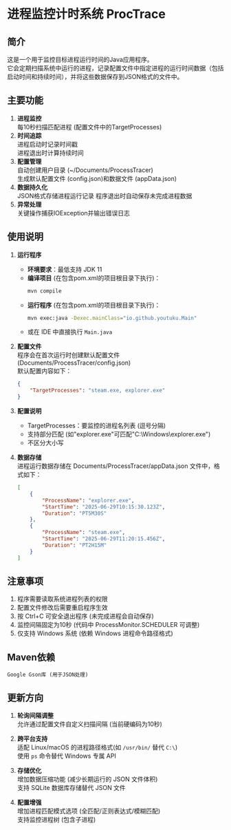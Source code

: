 # 进程监控计时系统 ProcTrace

## 简介
这是一个用于监控目标进程运行时间的Java应用程序。  
它会定期扫描系统中运行的进程，记录配置文件中指定进程的运行时间数据（包括启动时间和持续时间），并将这些数据保存到JSON格式的文件中。

## 主要功能
1. **进程监控**  
    每10秒扫描匹配进程 (配置文件中的TargetProcesses)
2. **时间追踪**  
    进程启动时记录时间戳  
    进程退出时计算持续时间
3. **配置管理**  
    自动创建用户目录 (~/Documents/ProcessTracer)  
    生成默认配置文件 (config.json)和数据文件 (appData.json)
4. **数据持久化**  
    JSON格式存储进程运行记录
    程序退出时自动保存未完成进程数据
5. **异常处理**  
    关键操作捕获IOException并输出错误日志

## 使用说明
1. **运行程序**
   - **环境要求**：最低支持 JDK 11
   - **编译项目** (在包含pom.xml的项目根目录下执行)：
     ```bash
     mvn compile
     ```
   - **运行程序** (在包含pom.xml的项目根目录下执行)：
     ```bash
     mvn exec:java -Dexec.mainClass="io.github.youtuku.Main"
     ```
   - 或在 IDE 中直接执行 `Main.java`

2. **配置文件**  
    程序会在首次运行时创建默认配置文件 (Documents/ProcessTracer/config.json)  
    默认配置内容如下：
    ```json
    {
        "TargetProcesses": "steam.exe, explorer.exe"
    }

3. **配置说明**
    - TargetProcesses：要监控的进程名列表 (逗号分隔)
    - 支持部分匹配 (如"explorer.exe"可匹配"C:\Windows\explorer.exe")
    - 不区分大小写

4. **数据存储**  
    进程运行数据存储在 Documents/ProcessTracer/appData.json 文件中，格式如下：
    ```json
    [
        {
            "ProcessName": "explorer.exe",
            "StartTime": "2025-06-29T10:15:30.123Z",
            "Duration": "PT5M30S"
        },
        {
            "ProcessName": "steam.exe",
            "StartTime": "2025-06-29T11:20:15.456Z",
            "Duration": "PT2H15M"
        }
    ]

## 注意事项
1. 程序需要读取系统进程列表的权限
2. 配置文件修改后需要重启程序生效
3. 按 Ctrl+C 可安全退出程序 (未完成进程会自动保存)
4. 监控间隔固定为10秒 (代码中 ProcessMonitor.SCHEDULER 可调整)
5. 仅支持 Windows 系统 (依赖 Windows 进程命令路径格式)

## Maven依赖
    Google Gson库 (用于JSON处理)

## 更新方向
1. **轮询间隔调整**  
    允许通过配置文件自定义扫描间隔 (当前硬编码为10秒)
   
2. **跨平台支持**  
    适配 Linux/macOS 的进程路径格式(如 `/usr/bin/` 替代 `C:\`)  
    使用 `ps` 命令替代 Windows 专属 API
   
3. **存储优化**  
    增加数据压缩功能 (减少长期运行的 JSON 文件体积)  
    支持 SQLite 数据库存储替代 JSON 文件
   
4. **配置增强**  
    增加进程匹配模式选项 (全匹配/正则表达式/模糊匹配)  
    支持监控进程树 (包含子进程)

